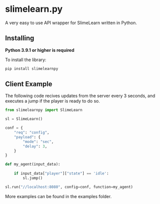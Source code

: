 slimelearn.py
=============

A very easy to use API wrapper for SlimeLearn written in Python.

Installing
----------

**Python 3.9.1 or higher is required**

To install the library:
```sh
pip install slimelearnpy
```

Client Example
-----------

The following code recives updates from the server every 3 seconds, and executes a jump if the player is ready to do so.

```python
from slimelearnpy import SlimeLearn

sl = SlimeLearn()

conf = {
    "req": "config",
    "payload": {
        "mode": "sec",
        "delay": 3,
    }
}

def my_agent(input_data):
    
    if input_data["player"]["state"] == 'idle':
        sl.jump()

sl.run("//localhost:8080", config=conf, function=my_agent)
```

More examples can be found in the examples folder.